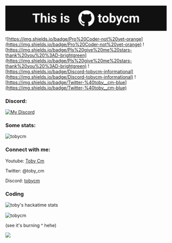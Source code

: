 ![This is @tobycm](https://raw.githubusercontent.com/tobycm/tobycm/main/this%20is%20tobycm.png)

![https://img.shields.io/badge/Pro%20Coder-not%20yet-orange](https://img.shields.io/badge/Pro%20Coder-not%20yet-orange)
![https://img.shields.io/badge/Pls%20give%20me%20stars-thank%20you%20%3AD-brightgreen](https://img.shields.io/badge/Pls%20give%20me%20stars-thank%20you%20%3AD-brightgreen)
![https://img.shields.io/badge/Discord-tobycm-informational](https://img.shields.io/badge/Discord-tobycm-informational)
![https://img.shields.io/badge/Twitter-%40toby__cm-blue](https://img.shields.io/badge/Twitter-%40toby__cm-blue)



### Discord:
<a href="https://discord.com/users/487597510559531009">
  <img style="width: 15vw" src="https://toby-badge-thing-xd.tobycm.dev/badge_hehe" alt="My Discord">
</a>

### Some stats:

<img style="height: 17vh;" src="https://github-readme-stats.vercel.app/api?username=tobycm&show_icons=true&locale=en" alt="tobycm" />

### Connect with me:

Youtube: [Toby Cm](https://www.youtube.com/@toby_cm)

Twitter: @toby_cm

Discord: [tobycm](https://discord.com/users/487597510559531009)

### Coding

![toby's hackatime stats](https://github-readme-stats.hackclub.dev/api/wakatime?username=535&api_domain=hackatime.hackclub.com&theme=github_dark_dimmed&custom_title=Hackatime+Stats&layout=compact&cache_seconds=0&langs_count=8)
<p><img align="center" src="https://github-readme-streak-stats.herokuapp.com/?user=tobycm" alt="tobycm" /></p>

(see it's burning ^ hehe)

[![](https://visitcount.itsvg.in/api?id=tobycm&label=Profile%20Views&pretty=true)](https://visitcount.itsvg.in)
